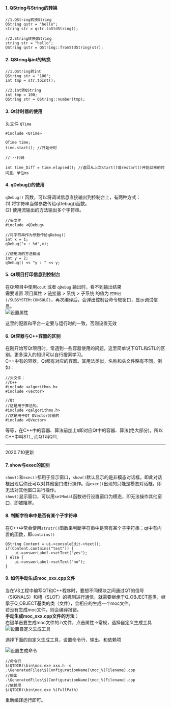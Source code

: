 #### 1. QString与String的转换
```
//1.QString转换String
QString qstr = "hello";
string str = qstr.toStdString();

//2.String转换QString
string str = "hello";
QString qstr = QString::fromStdString(str);
```
#### 2. QString与int的转换
```
//1.QString转int
QString str = "100";
int tmp = str.toInt();

//2.int转QString
int tmp = 100;
QString str = QString::number(tmp);
```
#### 3. Qt计时器的使用
头文件 `QTime`
```
#include <QTime>

QTime time;
time.start(); //开始计时

//···代码

int time_Diff = time.elapsed(); //返回从上次start()或restart()开始以来的时间差，单位ms
```
#### 4. qDebug()的使用
`qDebug()` 函数，可以将调试信息直接输出到控制台上，有两种方式：  
(1) 将字符串当做参数传给qDebug()函数。  
(2) 使用流输出的方法输出多个字符串。  
```
//头文件
#include <QDebug>

//将字符串作为参数传给qDebug()
int x = 1;
qDebug("x : %d",x);
 
//使用流的方法输出
int y = 2;
qDebug() << "y : " << y;
```
#### 5. Qt项目打印信息到控制台
在Qt项目中使用`cout` 或者 `qDebug` 输出时，看不到输出结果  
需要设置 项目属性 > 链接器 > 系统 > 子系统 的值为 `控制台 (/SUBSYSTEM:CONSOLE)`，再次编译后，会弹出控制台命令框窗口，显示调试信息。  
![设置属性](https://upload-images.jianshu.io/upload_images/22192996-7e7d3628b946505c.png?imageMogr2/auto-orient/strip%7CimageView2/2/w/1240)

这里的配置和平台一定要与运行时的一致，否则设置无效

#### 6. Qt容器与C++容器的区别
在刚开始写Qt项目时，常遇到一些容器使用的问题，这里简单说下QTL和STL的区别。更多深入的知识可以自行搜索学习。  
C++中有的容器，Qt都有对应的容器。其用法类似，名称和头文件略有不同，例如：
```
//头文件：
//C++
#include <algorithms.h>
#include <vector>

//Qt
//这是用于算法的。
#include <qalgorithms.h>
//这是用于QT QVector容器的
#include <QVector>
```
等等，在C++中的容器、算法前加上`Q`即对应Qt中的容器、算法(绝大部分)。所以C++中叫STL,  而QT叫QTL
***
2020.7.10更新
#### 7. show与exec的区别
`show()`和`exec()`都用于显示窗口，`show()`默认显示的是非模态对话框，即此对话框出现后你还可以对其他窗口进行操作。而`exec()`出现的只能是模态对话框，即无法对其他窗口进行操作。  
`show()`显示窗口，可以用`setModal`函数进行设置窗口为模态，即无法操作其他窗口，即被阻塞。

#### 8. 判断字符串中是否有某个子字符串
在C++中常会使用`strstr()`函数来判断字符串中是否有某个子字符串；qt中有内置的函数，即`contains()`
```
QString Content = ui->consoleEdit->text(); 
if(Content.contains("test")) { 
    ui->answerLabel->setText("yes"); 
} else { 
    ui->answerLabel->setText("no"); 
} 
```
#### 9. 如何手动生成moc_xxx.cpp文件
当在VS工程中编写QT和C++程序时，要想不同模块之间通过QT的信号（SIGNALS）和槽（SLOT）的机制进行通信，就需要继承于Q_OBJECT基类，继承于Q_OBJECT基类的类（文件），会相应的生成一个moc文件。  
若没有生成moc文件，则会编译报错。  
**手动生成moc_xxx.cpp文件的方法：**  
右键单击要生成moc文件的.h文件，点击属性->常规，选择自定义生成工具  
![设置自定义生成工具](https://upload-images.jianshu.io/upload_images/22192996-4c10093c1140731a.png?imageMogr2/auto-orient/strip%7CimageView2/2/w/1240)

选择下面的自定义生成工具，设置命令行、输出、和依赖项  

![设置生成命令](https://upload-images.jianshu.io/upload_images/22192996-dd57a660787284b5.png?imageMogr2/auto-orient/strip%7CimageView2/2/w/1240)

```
//命令行
$(QTDIR)\bin\moc.exe xxx.h -o .\GeneratedFiles\$(ConfigurationName)\moc_%(Filename).cpp
//输出
.\GeneratedFiles\$(ConfigurationName)\moc_%(Filename).cpp
//依赖项
$(QTDIR)\bin\moc.exe %(FullPath)
```
重新编译运行即可。
